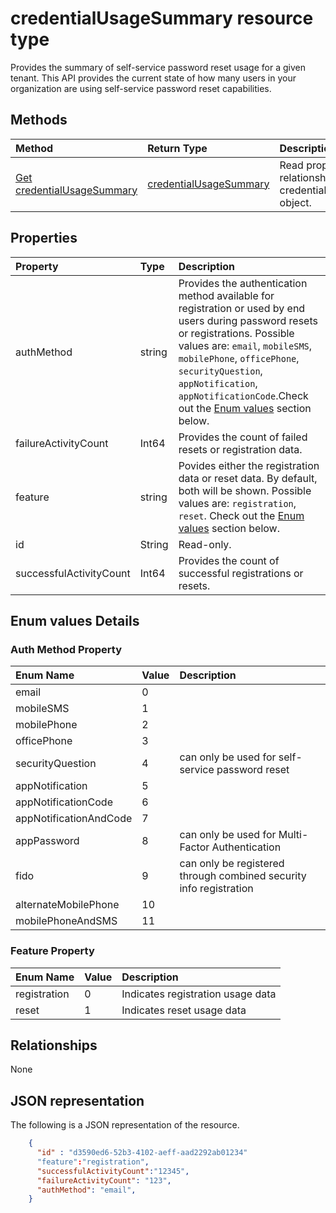 # credentialUsageSummary resource type
Provides the summary of self-service password reset usage for a given tenant. This API provides the current state of how many users in your organization are using self-service password reset capabilities.

## Methods

| Method       | Return Type | Description |
|:-------------|:------------|:------------|
| [Get credentialUsageSummary](../api/credentialusagesummary_get.md) | [credentialUsageSummary](credentialusagesummary.md) | Read properties and relationships of credentialUsageSummary object. |


## Properties
| Property     | Type        | Description |
|:-------------|:------------|:------------|
|authMethod|string| Provides the authentication method available for registration or used by end users during password resets or registrations. Possible values are: `email`, `mobileSMS`, `mobilePhone`, `officePhone`, `securityQuestion`, `appNotification`, `appNotificationCode`.Check out the [Enum values](#Enum-values-Details) section below.|
|failureActivityCount|Int64| Provides the count of failed resets or registration data.|
|feature|string| Povides either the registration data or reset data. By default, both will be shown. Possible values are: `registration`, `reset`. Check out the [Enum values](#Enum-values-Details) section below.|
|id|String| Read-only.|Unique Id of the activity.|
|successfulActivityCount|Int64|Provides the count of successful registrations or resets.|

## Enum values Details
### Auth Method Property
| Enum Name | Value | Description
| :---------|:-------|:----------
email	|0	
mobileSMS	|1	
mobilePhone|2	
officePhone	|3	
securityQuestion|4	|can only be used for self-service password reset	
appNotification	|5	
appNotificationCode|	6	
appNotificationAndCode|	7	
appPassword	|8	|can only be used for Multi-Factor Authentication
fido	|9	|can only be registered through combined security info registration
alternateMobilePhone	|10
mobilePhoneAndSMS	|11

### Feature Property
| Enum Name | Value | Description
| :---------|:-------|:----------
registration|0| Indicates registration usage data
reset|1| Indicates reset usage data

## Relationships
None


## JSON representation

The following is a JSON representation of the resource.

<!-- {
  "blockType": "resource",
  "optionalProperties": [

  ],
  "@odata.type": "microsoft.graph.credentialUsageSummary"
}-->

```json
    {
      "id" : "d3590ed6-52b3-4102-aeff-aad2292ab01234"
      "feature":"registration",
      "successfulActivityCount":"12345",
      "failureActivityCount": "123",
      "authMethod": "email",
    }

```

<!-- uuid: 8fcb5dbc-d5aa-4681-8e31-b001d5168d79
2015-10-25 14:57:30 UTC -->
<!-- {
  "type": "#page.annotation",
  "description": "credentialUsageSummary resource",
  "keywords": "",
  "section": "documentation",
  "tocPath": ""
}-->